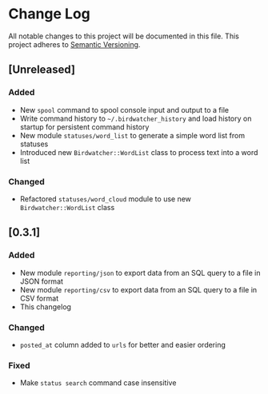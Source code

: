 # Change Log
All notable changes to this project will be documented in this file.
This project adheres to [Semantic Versioning](http://semver.org/).

## [Unreleased]
### Added
- New `spool` command to spool console input and output to a file
- Write command history to `~/.birdwatcher_history` and load history on startup
  for persistent command history
- New module `statuses/word_list` to generate a simple word list from statuses
- Introduced new `Birdwatcher::WordList` class to process text into a word list

### Changed
- Refactored `statuses/word_cloud` module to use new `Birdwatcher::WordList` class

## [0.3.1]
### Added
- New module `reporting/json` to export data from an SQL query to a file in  JSON format
- New module `reporting/csv` to export data from an SQL query to a file in CSV format
- This changelog

### Changed
- `posted_at` column added to `urls` for better and easier ordering

### Fixed
- Make `status search` command case insensitive
